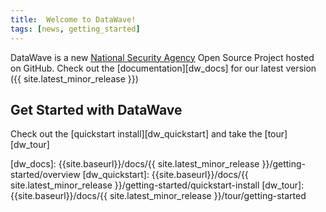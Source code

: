 ```yaml
---
title:  Welcome to DataWave!
tags: [news, getting_started]
---
```


DataWave is a new [National Security Agency][nsa_github] Open Source Project hosted on GitHub. Check out
the [documentation][dw_docs] for our latest version ({{ site.latest_minor_release }})

## Get Started with DataWave
Check out the [quickstart install][dw_quickstart] and take the [tour][dw_tour]

[nsa_github]: https://github.com/NationalSecurityAgency
[dw_docs]: {{site.baseurl}}/docs/{{ site.latest_minor_release }}/getting-started/overview
[dw_quickstart]: {{site.baseurl}}/docs/{{ site.latest_minor_release }}/getting-started/quickstart-install
[dw_tour]: {{site.baseurl}}/docs/{{ site.latest_minor_release }}/tour/getting-started